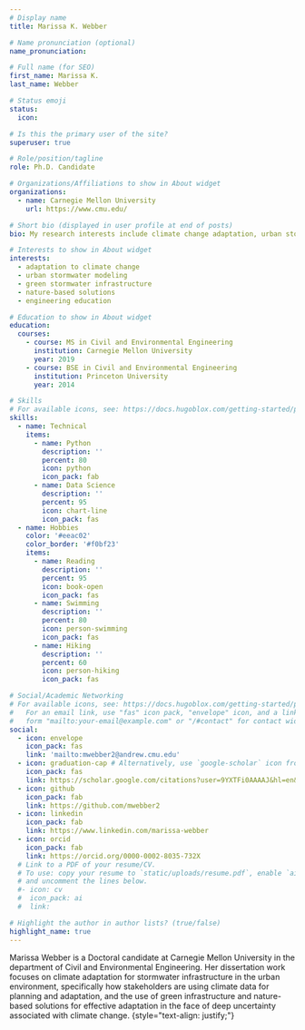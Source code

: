 ```yaml
---
# Display name
title: Marissa K. Webber

# Name pronunciation (optional)
name_pronunciation:

# Full name (for SEO)
first_name: Marissa K.
last_name: Webber

# Status emoji
status:
  icon: 

# Is this the primary user of the site?
superuser: true

# Role/position/tagline
role: Ph.D. Candidate

# Organizations/Affiliations to show in About widget
organizations:
  - name: Carnegie Mellon University
    url: https://www.cmu.edu/

# Short bio (displayed in user profile at end of posts)
bio: My research interests include climate change adaptation, urban stormwater modeling, green stormwater infrastructure, and engineering education.

# Interests to show in About widget
interests:
  - adaptation to climate change
  - urban stormwater modeling
  - green stormwater infrastructure
  - nature-based solutions
  - engineering education

# Education to show in About widget
education:
  courses:
    - course: MS in Civil and Environmental Engineering
      institution: Carnegie Mellon University
      year: 2019
    - course: BSE in Civil and Environmental Engineering
      institution: Princeton University
      year: 2014

# Skills
# For available icons, see: https://docs.hugoblox.com/getting-started/page-builder/#icons
skills:
  - name: Technical
    items:
      - name: Python
        description: ''
        percent: 80
        icon: python
        icon_pack: fab
      - name: Data Science
        description: ''
        percent: 95
        icon: chart-line
        icon_pack: fas
  - name: Hobbies
    color: '#eeac02'
    color_border: '#f0bf23'
    items:
      - name: Reading
        description: ''
        percent: 95
        icon: book-open
        icon_pack: fas
      - name: Swimming
        description: ''
        percent: 80
        icon: person-swimming
        icon_pack: fas
      - name: Hiking
        description: ''
        percent: 60
        icon: person-hiking
        icon_pack: fas

# Social/Academic Networking
# For available icons, see: https://docs.hugoblox.com/getting-started/page-builder/#icons
#   For an email link, use "fas" icon pack, "envelope" icon, and a link in the
#   form "mailto:your-email@example.com" or "/#contact" for contact widget.
social:
  - icon: envelope
    icon_pack: fas
    link: 'mailto:mwebber2@andrew.cmu.edu'
  - icon: graduation-cap # Alternatively, use `google-scholar` icon from `ai` icon pack
    icon_pack: fas
    link: https://scholar.google.com/citations?user=9YXTFi0AAAAJ&hl=en&oi=ao
  - icon: github
    icon_pack: fab
    link: https://github.com/mwebber2
  - icon: linkedin
    icon_pack: fab
    link: https://www.linkedin.com/marissa-webber
  - icon: orcid
    icon_pack: fab
    link: https://orcid.org/0000-0002-8035-732X
  # Link to a PDF of your resume/CV.
  # To use: copy your resume to `static/uploads/resume.pdf`, enable `ai` icons in `params.yaml`,
  # and uncomment the lines below.
  #- icon: cv
  #  icon_pack: ai
  #  link: 

# Highlight the author in author lists? (true/false)
highlight_name: true
---
```


Marissa Webber is a Doctoral candidate at Carnegie Mellon University in the department of Civil and Environmental Engineering. Her dissertation work focuses on climate adaptation for stormwater infrastructure in the urban environment, specifically how stakeholders are using climate data for planning and adaptation, and the use of green infrastructure and nature-based solutions for effective adaptation in the face of deep uncertainty associated with climate change.
{style="text-align: justify;"}

